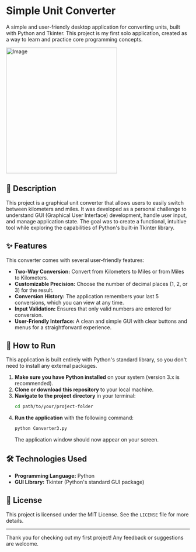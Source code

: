 # Simple Unit Converter

A simple and user-friendly desktop application for converting units, built with Python and Tkinter. This project is my first solo application, created as a way to learn and practice core programming concepts.

<img width="304" height="344" alt="Image" src="https://github.com/user-attachments/assets/0a4a8906-602a-460a-9a8b-d051b6873938" />

## 📖 Description

This project is a graphical unit converter that allows users to easily switch between kilometers and miles. It was developed as a personal challenge to understand GUI (Graphical User Interface) development, handle user input, and manage application state. The goal was to create a functional, intuitive tool while exploring the capabilities of Python's built-in Tkinter library.

## ✨ Features

This converter comes with several user-friendly features:

* **Two-Way Conversion:** Convert from Kilometers to Miles or from Miles to Kilometers.
* **Customizable Precision:** Choose the number of decimal places (1, 2, or 3) for the result.
* **Conversion History:** The application remembers your last 5 conversions, which you can view at any time.
* **Input Validation:** Ensures that only valid numbers are entered for conversion.
* **User-Friendly Interface:** A clean and simple GUI with clear buttons and menus for a straightforward experience.

## 🚀 How to Run

This application is built entirely with Python's standard library, so you don't need to install any external packages.

1.  **Make sure you have Python installed** on your system (version 3.x is recommended).
2.  **Clone or download this repository** to your local machine.
3.  **Navigate to the project directory** in your terminal:
    ```bash
    cd path/to/your/project-folder
    ```
4.  **Run the application** with the following command:
    ```bash
    python Converter3.py
    ```
    The application window should now appear on your screen.

## 🛠️ Technologies Used

* **Programming Language:** Python
* **GUI Library:** Tkinter (Python's standard GUI package)

## 📜 License

This project is licensed under the MIT License. See the `LICENSE` file for more details.

---

Thank you for checking out my first project! Any feedback or suggestions are welcome.

